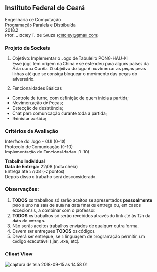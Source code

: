 ## Instituto Federal do Ceará
Engenharia de Computação  
Programação Paralela e Distribuída  
2018.2  
Prof. Cidcley T. de Souza (cidcley@gmail.com)  

### Projeto de Sockets
1) Objetivo: Implementar o Jogo de Tabuleiro PONG-HAU-KI  
Esse jogo tem origem na China e se estendeu para alguns países da Ásia como Coréia. O objetivo do jogo é movimentar as peças pelas linhas até que se consiga bloquear o movimento das peças do adversário.

2) Funcionalidades Básicas

* Controle de turno, com definição de quem inicia a partida; 
* Movimentação de Peças; 
* Detecção de desistência; 
* Chat para comunicação durante toda a partida; 
* Reiniciar partida; 

### Critérios de Avaliação
Interface do Jogo - GUI (0-10)  
Protocolo de Comunicação (0-10)  
Implementação de Funcionalidades (0-10)  

**Trabalho Individual**  
**Data de Entrega:** 22/08 (nota cheia)  
Entrega até 27/08 (-2 pontos)  
Depois disso o trabalho será desconsiderado.  

### Observações:  
1. **TODOS** os trabalhos só serão aceitos se apresentados **pessoalmente** pelo aluno na sala de aula na data final de entrega ou, em casos excecionais, a combinar com o professor.  
2. **TODOS** os trabalhos só serão recebidos através do link até às 12h da data de entrega.  
3. Não serão aceitos trabalhos enviados de qualquer outra forma.  
4. Devem ser entregues **TODOS** os códigos.  
5. Deverá ser entregue, se a linguagem de programação permitir, um código executável (.jar, .exe, etc).  

### Client View
![captura de tela 2018-09-15 as 14 58 01](https://user-images.githubusercontent.com/17646546/45589190-0e881680-b8f8-11e8-9cf1-2b5877eddc70.png)

